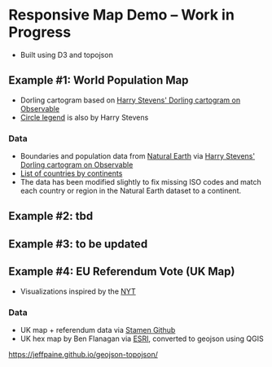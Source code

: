 # Responsive Map Demo – Work in Progress

-   Built using D3 and topojson

## Example #1: World Population Map

-   Dorling cartogram based on [Harry Stevens' Dorling cartogram on Observable](https://observablehq.com/@harrystevens/dorling-cartogram)
-   [Circle legend](https://observablehq.com/@harrystevens/circle-legend) is also by Harry Stevens

### Data

-   Boundaries and population data from [Natural Earth](https://www.naturalearthdata.com/downloads/110m-cultural-vectors/) via [Harry Stevens' Dorling cartogram on Observable](https://observablehq.com/@harrystevens/dorling-cartogram)
-   [List of countries by continents](https://statisticstimes.com/geography/countries-by-continents.php)
-   The data has been modified slightly to fix missing ISO codes and match each country or region in the Natural Earth dataset to a continent.

## Example #2: tbd

## Example #3: to be updated

## Example #4: EU Referendum Vote (UK Map)

-   Visualizations inspired by the [NYT](https://www.nytimes.com/interactive/2016/06/24/world/europe/how-britain-voted-brexit-referendum.html)

### Data

-   UK map + referendum data via [Stamen Github](https://github.com/stamen/dwsd/blob/master/data/geotheory_uk_2016_eu_referendum_with_ni.geojson)
-   UK hex map by Ben Flanagan via [ESRI](https://www.arcgis.com/home/item.html?id=593037bc399e460bb7c6c631ceff67b4#!), converted to geojson using QGIS

https://jeffpaine.github.io/geojson-topojson/
